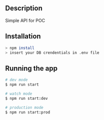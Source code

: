 ## Description

Simple API for POC

## Installation

```bash
> npm install
> insert your DB crendentials in .env file
```

## Running the app

```bash
# dev mode
$ npm run start

# watch mode
$ npm run start:dev

# production mode
$ npm run start:prod
```
